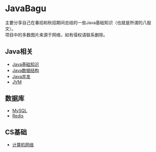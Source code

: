 # JavaBagu

主要分享自己在春招和秋招期间总结的一些Java基础知识（也就是所谓的八股文）。<br>
项目中的多数图片来源于网络，如有侵权请联系删除。

## Java相关
+ [Java基础知识](docs/Java/Java基础知识.md)
+ [Java数据结构](docs/Java/Java数据结构.md)
+ [Java并发](docs/Java/Java并发.md)
+ [JVM](docs/Java/JVM.md)

## 数据库
+ [MySQL](docs/DB/MySQL.md)
+ [Redis](docs/DB/Redis.md)

## CS基础
+ [计算机网络](docs/CS/计算机网络.md)